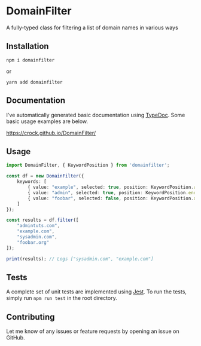 # DomainFilter
A fully-typed class for filtering a list of domain names in various ways

## Installation

```
npm i domainfilter
```

or 

```
yarn add domainfilter
```

## Documentation

I've automatically generated basic documentation using [TypeDoc](https://typedoc.org). Some basic usage examples are below.

https://crock.github.io/DomainFilter/

## Usage

```typescript
import DomainFilter, { KeywordPosition } from 'domainfilter';

const df = new DomainFilter({
    keywords: [
        { value: "example", selected: true, position: KeywordPosition.anywhere },
        { value: "admin", selected: true, position: KeywordPosition.end },
        { value: "foobar", selected: false, position: KeywordPosition.anywhere },
    ]
});

const results = df.filter([
    "admintuts.com", 
    "example.com", 
    "sysadmin.com", 
    "foobar.org"
]);

print(results); // Logs ["sysadmin.com", "example.com"]
```

## Tests

A complete set of unit tests are implemented using [Jest](https://jestjs.io). 
To run the tests, simply run `npm run test` in the root directory.

## Contributing

Let me know of any issues or feature requests by opening an issue on GitHub.